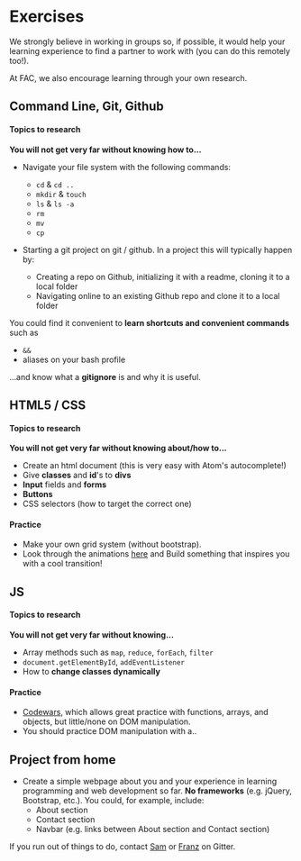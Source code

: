 # Exercises
We strongly believe in working in groups so, if possible, it would help your learning experience to find a partner to work with (you can do this remotely too!).

At FAC, we also encourage learning through your own research.

## Command Line, Git, Github

#### Topics to research
**You will not get very far without knowing how to...**
* Navigate your file system with the following commands:
  * ```cd``` & ```cd ..```
  * ```mkdir``` & ```touch```
  *  ```ls``` & ```ls -a```
  *  ```rm```
  *  ```mv```
  *  ```cp```

* Starting a git project on git / github. In a project this will typically happen by:
  * Creating a repo on Github, initializing it with a readme, cloning it to a local folder
  * Navigating online to an existing Github repo and clone it to a local folder

You could find it convenient to **learn shortcuts and convenient commands** such as
  * ```&&```
  * aliases on your bash profile

...and know what a **gitignore** is and why it is useful.

## HTML5 / CSS
#### Topics to research
**You will not get very far without knowing about/how to...**
* Create an html document (this is very easy with Atom's autocomplete!)
* Give **classes** and **id**'s to **divs**
* **Input** fields and **forms**
* **Buttons**
* CSS selectors (how to target the correct one)

#### Practice
* Make your own grid system (without bootstrap).
* Look through the animations [here](http://www.w3schools.com/css/css3_animations.asp) and Build something that inspires you with a cool transition!

## JS
#### Topics to research
**You will not get very far without knowing...**
* Array methods such as ```map```, ```reduce```, ```forEach```, ```filter```
* ```document.getElementById```, ```addEventListener```
* How to **change classes dynamically**

#### Practice
* [Codewars](http://www.codewars.com), which allows great practice with functions, arrays, and objects, but little/none on DOM manipulation.
* You should practice DOM manipulation with a..

## Project from home
* Create a simple webpage about you and your experience in learning programming and web development so far. **No frameworks** (e.g. jQuery, Bootstrap, etc.). You could, for example, include:
  * About section
  * Contact section
  * Navbar (e.g. links between About section and Contact section)


If you run out of things to do, contact [Sam](https://github.com/shouston3) or [Franz](https://github.com/franzmoro) on Gitter.